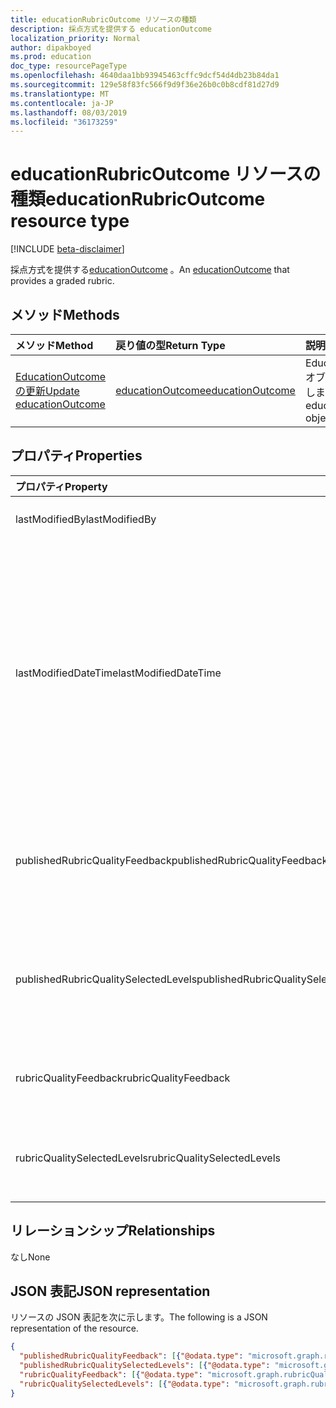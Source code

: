 ```yaml
---
title: educationRubricOutcome リソースの種類
description: 採点方式を提供する educationOutcome
localization_priority: Normal
author: dipakboyed
ms.prod: education
doc_type: resourcePageType
ms.openlocfilehash: 4640daa1bb93945463cffc9dcf54d4db23b84da1
ms.sourcegitcommit: 129e58f83fc566f9d9f36e26b0c0b8cdf81d27d9
ms.translationtype: MT
ms.contentlocale: ja-JP
ms.lasthandoff: 08/03/2019
ms.locfileid: "36173259"
---
```

# <a name="educationrubricoutcome-resource-type"></a><span data-ttu-id="58a46-103">educationRubricOutcome リソースの種類</span><span class="sxs-lookup"><span data-stu-id="58a46-103">educationRubricOutcome resource type</span></span>

[!INCLUDE [beta-disclaimer](../../includes/beta-disclaimer.md)]

<span data-ttu-id="58a46-104">採点方式を提供する[educationOutcome](educationoutcome.md) 。</span><span class="sxs-lookup"><span data-stu-id="58a46-104">An [educationOutcome](educationoutcome.md) that provides a graded rubric.</span></span>

## <a name="methods"></a><span data-ttu-id="58a46-105">メソッド</span><span class="sxs-lookup"><span data-stu-id="58a46-105">Methods</span></span>

| <span data-ttu-id="58a46-106">メソッド</span><span class="sxs-lookup"><span data-stu-id="58a46-106">Method</span></span>       | <span data-ttu-id="58a46-107">戻り値の型</span><span class="sxs-lookup"><span data-stu-id="58a46-107">Return Type</span></span> | <span data-ttu-id="58a46-108">説明</span><span class="sxs-lookup"><span data-stu-id="58a46-108">Description</span></span> |
|:-------------|:------------|:------------|
| [<span data-ttu-id="58a46-109">EducationOutcome の更新</span><span class="sxs-lookup"><span data-stu-id="58a46-109">Update educationOutcome</span></span>](../api/educationoutcome-update.md) | [<span data-ttu-id="58a46-110">educationOutcome</span><span class="sxs-lookup"><span data-stu-id="58a46-110">educationOutcome</span></span>](educationoutcome.md) | <span data-ttu-id="58a46-111">EducationOutcome オブジェクトを更新します。</span><span class="sxs-lookup"><span data-stu-id="58a46-111">Update educationOutcome object.</span></span> |

## <a name="properties"></a><span data-ttu-id="58a46-112">プロパティ</span><span class="sxs-lookup"><span data-stu-id="58a46-112">Properties</span></span>

| <span data-ttu-id="58a46-113">プロパティ</span><span class="sxs-lookup"><span data-stu-id="58a46-113">Property</span></span>     | <span data-ttu-id="58a46-114">型</span><span class="sxs-lookup"><span data-stu-id="58a46-114">Type</span></span>        | <span data-ttu-id="58a46-115">説明</span><span class="sxs-lookup"><span data-stu-id="58a46-115">Description</span></span> |
|:-------------|:------------|:------------|
|<span data-ttu-id="58a46-116">lastModifiedBy</span><span class="sxs-lookup"><span data-stu-id="58a46-116">lastModifiedBy</span></span>|[<span data-ttu-id="58a46-117">identitySet</span><span class="sxs-lookup"><span data-stu-id="58a46-117">identitySet</span></span>](identityset.md)|<span data-ttu-id="58a46-118">リソースを最後に変更したユーザー。</span><span class="sxs-lookup"><span data-stu-id="58a46-118">The last user to modify the resource.</span></span>|
|<span data-ttu-id="58a46-119">lastModifiedDateTime</span><span class="sxs-lookup"><span data-stu-id="58a46-119">lastModifiedDateTime</span></span>|<span data-ttu-id="58a46-120">DateTimeOffset</span><span class="sxs-lookup"><span data-stu-id="58a46-120">DateTimeOffset</span></span>|<span data-ttu-id="58a46-121">リソースが最後に変更された時点の時刻。</span><span class="sxs-lookup"><span data-stu-id="58a46-121">Moment in time when the resource was last modified.</span></span>  <span data-ttu-id="58a46-122">Timestamp 型は、ISO 8601 形式を使用して日付と時刻の情報を表し、必ず UTC 時間です。</span><span class="sxs-lookup"><span data-stu-id="58a46-122">The Timestamp type represents date and time information using ISO 8601 format and is always in UTC time.</span></span> <span data-ttu-id="58a46-123">たとえば、2014 年 1 月 1 日午前 0 時 (UTC) は、次のようになります。`'2014-01-01T00:00:00Z'`</span><span class="sxs-lookup"><span data-stu-id="58a46-123">For example, midnight UTC on Jan 1, 2014 would look like this: `'2014-01-01T00:00:00Z'`</span></span>|
|<span data-ttu-id="58a46-124">publishedRubricQualityFeedback</span><span class="sxs-lookup"><span data-stu-id="58a46-124">publishedRubricQualityFeedback</span></span>|<span data-ttu-id="58a46-125">[rubricQualityFeedbackModel](rubricqualityfeedbackmodel.md)コレクション</span><span class="sxs-lookup"><span data-stu-id="58a46-125">[rubricQualityFeedbackModel](rubricqualityfeedbackmodel.md) collection</span></span>|<span data-ttu-id="58a46-126">成績が生徒にリリースされたときに実行される rubricQualityFeedback プロパティのコピー。</span><span class="sxs-lookup"><span data-stu-id="58a46-126">A copy of the rubricQualityFeedback property that is made when the grade is released to the student.</span></span>|
|<span data-ttu-id="58a46-127">publishedRubricQualitySelectedLevels</span><span class="sxs-lookup"><span data-stu-id="58a46-127">publishedRubricQualitySelectedLevels</span></span>|<span data-ttu-id="58a46-128">[rubricQualitySelectedColumnModel](rubricqualityselectedcolumnmodel.md)コレクション</span><span class="sxs-lookup"><span data-stu-id="58a46-128">[rubricQualitySelectedColumnModel](rubricqualityselectedcolumnmodel.md) collection</span></span>|<span data-ttu-id="58a46-129">成績が生徒にリリースされたときに実行される rubricQualitySelectedLevels プロパティのコピー。</span><span class="sxs-lookup"><span data-stu-id="58a46-129">A copy of the rubricQualitySelectedLevels property that is made when the grade is released to the student.</span></span>|
|<span data-ttu-id="58a46-130">rubricQualityFeedback</span><span class="sxs-lookup"><span data-stu-id="58a46-130">rubricQualityFeedback</span></span>|<span data-ttu-id="58a46-131">[rubricQualityFeedbackModel](rubricqualityfeedbackmodel.md)コレクション</span><span class="sxs-lookup"><span data-stu-id="58a46-131">[rubricQualityFeedbackModel](rubricqualityfeedbackmodel.md) collection</span></span>|<span data-ttu-id="58a46-132">この期間内の各品質に関する特定のフィードバックのコレクション。</span><span class="sxs-lookup"><span data-stu-id="58a46-132">A collection of specific feedback for each quality of this rubric.</span></span>|
|<span data-ttu-id="58a46-133">rubricQualitySelectedLevels</span><span class="sxs-lookup"><span data-stu-id="58a46-133">rubricQualitySelectedLevels</span></span>|<span data-ttu-id="58a46-134">[rubricQualitySelectedColumnModel](rubricqualityselectedcolumnmodel.md)コレクション</span><span class="sxs-lookup"><span data-stu-id="58a46-134">[rubricQualitySelectedColumnModel](rubricqualityselectedcolumnmodel.md) collection</span></span>|<span data-ttu-id="58a46-135">この割り当てを評価する一方で、各品質に教師が選択したレベル。</span><span class="sxs-lookup"><span data-stu-id="58a46-135">The level that the teacher has selected for each quality while grading this assignment.</span></span>|

## <a name="relationships"></a><span data-ttu-id="58a46-136">リレーションシップ</span><span class="sxs-lookup"><span data-stu-id="58a46-136">Relationships</span></span>

<span data-ttu-id="58a46-137">なし</span><span class="sxs-lookup"><span data-stu-id="58a46-137">None</span></span>

## <a name="json-representation"></a><span data-ttu-id="58a46-138">JSON 表記</span><span class="sxs-lookup"><span data-stu-id="58a46-138">JSON representation</span></span>

<span data-ttu-id="58a46-139">リソースの JSON 表記を次に示します。</span><span class="sxs-lookup"><span data-stu-id="58a46-139">The following is a JSON representation of the resource.</span></span>

<!-- {
  "blockType": "resource",
  "optionalProperties": [

  ],
  "@odata.type": "microsoft.graph.educationRubricOutcome",
  "baseType": "",
  "keyProperty": "id"
}-->

```json
{
  "publishedRubricQualityFeedback": [{"@odata.type": "microsoft.graph.rubricQualityFeedbackModel"}],
  "publishedRubricQualitySelectedLevels": [{"@odata.type": "microsoft.graph.rubricQualitySelectedColumnModel"}],
  "rubricQualityFeedback": [{"@odata.type": "microsoft.graph.rubricQualityFeedbackModel"}],
  "rubricQualitySelectedLevels": [{"@odata.type": "microsoft.graph.rubricQualitySelectedColumnModel"}]
}
```

<!-- uuid: 16cd6b66-4b1a-43a1-adaf-3a886856ed98
2019-02-04 14:57:30 UTC -->
<!-- {
  "type": "#page.annotation",
  "description": "educationRubricOutcome resource",
  "keywords": "",
  "section": "documentation",
  "tocPath": ""
}-->